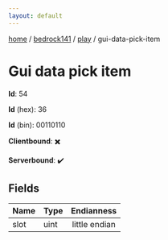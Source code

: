 ```yaml
---
layout: default
---
```


[home](/)  /  [bedrock141](/protocol/bedrock141)  /  [play](/protocol/bedrock141/play)  /  gui-data-pick-item

# Gui data pick item

**Id**: 54

**Id** (hex): 36

**Id** (bin): 00110110

**Clientbound**: ✖️

**Serverbound**: ✔️

## Fields

Name | Type | Endianness
---|---|:---:
slot | uint | little endian
